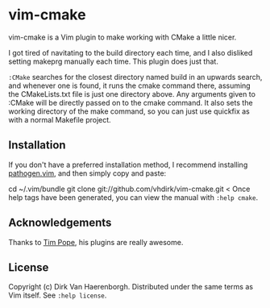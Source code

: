 vim-cmake
=========

vim-cmake is a Vim plugin to make working with CMake a little nicer.

I got tired of navitating to the build directory each time, and I also 
disliked setting makeprg manually each time. This plugin does just that. 

`:CMake` searches for the closest directory named build in an upwards search,
and whenever one is found, it runs the cmake command there, assuming the CMakeLists.txt
file is just one directory above. Any arguments given to :CMake will be directly passed
on to the cmake command. It also sets the working directory of the make command, so 
you can just use quickfix as with a normal Makefile project.

Installation
------------

If you don't have a preferred installation method, I recommend
installing [pathogen.vim](https://github.com/tpope/vim-pathogen), and
then simply copy and paste:
>
cd ~/.vim/bundle
git clone git://github.com/vhdirk/vim-cmake.git
<
Once help tags have been generated, you can view the manual with
`:help cmake`.



Acknowledgements
----------------

Thanks to [Tim Pope](http://tpo.pe/), his plugins are really awesome.



License
-------

Copyright (c) Dirk Van Haerenborgh.  Distributed under the same terms as Vim itself.
See `:help license`.
